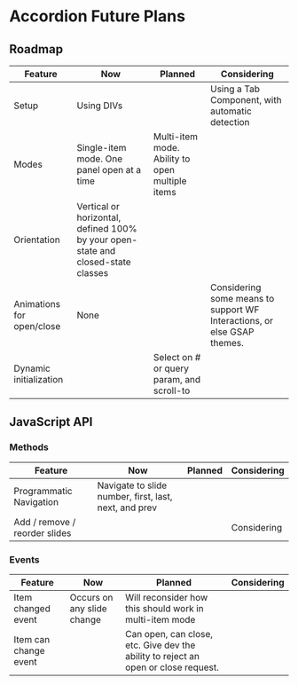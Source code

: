 # Accordion Future Plans



## Roadmap&#x20;

| Feature                   | Now                                                                              | Planned                                         | Considering                                                              |
| ------------------------- | -------------------------------------------------------------------------------- | ----------------------------------------------- | ------------------------------------------------------------------------ |
| Setup                     | Using DIVs                                                                       |                                                 | Using a Tab Component, with automatic detection                          |
| Modes                     | Single-item mode. One panel open at a time                                       | Multi-item mode. Ability to open multiple items |                                                                          |
| Orientation               | Vertical or horizontal, defined 100% by your open-state and closed-state classes |                                                 |                                                                          |
| Animations for open/close | None                                                                             |                                                 | Considering some means to support WF Interactions, or else GSAP themes.  |
| Dynamic initialization    |                                                                                  | Select on # or query param, and scroll-to       |                                                                          |

## JavaScript API

### Methods&#x20;

| Feature                       | Now                                                   | Planned | Considering |
| ----------------------------- | ----------------------------------------------------- | ------- | ----------- |
| Programmatic Navigation       | Navigate to slide number, first, last, next, and prev |         |             |
| Add / remove / reorder slides |                                                       |         | Considering |

### Events

| Feature               | Now                        | Planned                                                                              | Considering |
| --------------------- | -------------------------- | ------------------------------------------------------------------------------------ | ----------- |
| Item changed event    | Occurs on any slide change | Will reconsider how this should work in multi-item mode                              |             |
| Item can change event |                            | Can open, can close, etc.  Give dev the ability to reject an open or close request.  |             |








